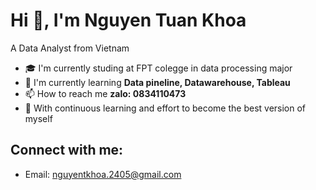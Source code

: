 # Hi 👋, I'm Nguyen Tuan Khoa

A Data Analyst from Vietnam

- 🎓 I'm currently studing at FPT colegge in data processing major
- 🌱 I'm currently learning **Data pineline, Datawarehouse, Tableau**
- 📫 How to reach me **zalo: 0834110473**
- 💪 With continuous learning and effort to become the best version of myself

## Connect with me:
- Email: nguyentkhoa.2405@gmail.com
